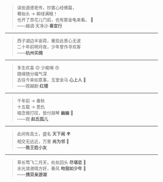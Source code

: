 > 读些道德老传，抄罢心经佛篇，  
> 蓦抬头 → 柳绿满眼！  
> 也开了杏花儿门前，也有那金龟来看。 📸  
> ——越调·天净沙·**春宜行**  

---

> 西子湖边半亩荷，重拾此景心无波  
> 二十年前明月夜，少年曾作寻欢客  
> ——**杭州买绸**  

---

> 多生欢喜 😊 少痴嗔 😠  
> 随缘随分福气深  
> 古往今来如意事，玉堂金马 **心上人** 💌  
> ——观越剧·**红楼**  

---

> 千年前 → 春秋  
> 十五载 → 恩仇  
> 唱念做打叹，皆付胡琴 **幽幽** 🎻  
> ——观·**赵氏孤儿**  

---

> 此间有高士，盛名 **天下闻** 🌍  
> 相交无远近，万里 **尚为邻** 📶  
> ——**致王姓小友**  

---

> 草长莺飞二月天，处处回头 **尽堪恋** 💚  
> 水光潋滟晴方好，春风 **吻我如少年** 🌸  
> ——**携双亲游湖**